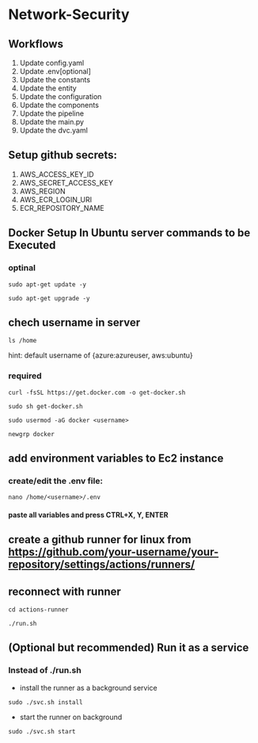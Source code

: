 # Network-Security


## Workflows

1. Update config.yaml
2. Update .env[optional]
3. Update the constants
4. Update the entity
5. Update the configuration
6. Update the components
7. Update the pipeline 
8. Update the main.py
9. Update the dvc.yaml

## Setup github secrets:
1. AWS_ACCESS_KEY_ID
2. AWS_SECRET_ACCESS_KEY
3. AWS_REGION
4. AWS_ECR_LOGIN_URI
5. ECR_REPOSITORY_NAME

## Docker Setup In Ubuntu server commands to be Executed
### optinal

```
sudo apt-get update -y
```
```
sudo apt-get upgrade -y
```

## chech username in server
```
ls /home
```
hint: default username of {azure:azureuser, aws:ubuntu} 

### required

```
curl -fsSL https://get.docker.com -o get-docker.sh
```
```
sudo sh get-docker.sh
```
```
sudo usermod -aG docker <username>
```
```
newgrp docker
```

## add environment variables to Ec2 instance
### create/edit the .env file:
```
nano /home/<username>/.env
```
####  paste all variables and press CTRL+X, Y, ENTER

## create a github runner for linux from https://github.com/your-username/your-repository/settings/actions/runners/

## reconnect with runner
```
cd actions-runner
```

```
./run.sh
```

## (Optional but recommended) Run it as a service 
### Instead of ./run.sh 
- install the runner as a background service
```
sudo ./svc.sh install
```
- start the runner on background 
```
sudo ./svc.sh start
```

